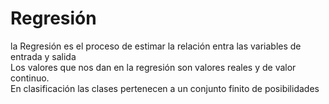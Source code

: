 # Regresión
<div class="tipBox"> la Regresión es el proceso de estimar la relación entra las variables de entrada y salida </div>
Los valores que nos dan en la regresión son valores reales y de valor continuo.
<div class="ideaBox"> En clasificación las clases pertenecen a un conjunto finito de posibilidades</div>

